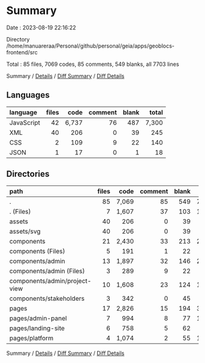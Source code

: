# Summary

Date : 2023-08-19 22:16:22

Directory /home/manuareraa/Personal/github/personal/geia/apps/geoblocs-frontend/src

Total : 85 files,  7069 codes, 85 comments, 549 blanks, all 7703 lines

Summary / [Details](details.md) / [Diff Summary](diff.md) / [Diff Details](diff-details.md)

## Languages
| language | files | code | comment | blank | total |
| :--- | ---: | ---: | ---: | ---: | ---: |
| JavaScript | 42 | 6,737 | 76 | 487 | 7,300 |
| XML | 40 | 206 | 0 | 39 | 245 |
| CSS | 2 | 109 | 9 | 22 | 140 |
| JSON | 1 | 17 | 0 | 1 | 18 |

## Directories
| path | files | code | comment | blank | total |
| :--- | ---: | ---: | ---: | ---: | ---: |
| . | 85 | 7,069 | 85 | 549 | 7,703 |
| . (Files) | 7 | 1,607 | 37 | 103 | 1,747 |
| assets | 40 | 206 | 0 | 39 | 245 |
| assets/svg | 40 | 206 | 0 | 39 | 245 |
| components | 21 | 2,430 | 33 | 213 | 2,676 |
| components (Files) | 5 | 191 | 1 | 22 | 214 |
| components/admin | 13 | 1,897 | 32 | 146 | 2,075 |
| components/admin (Files) | 3 | 289 | 9 | 22 | 320 |
| components/admin/project-view | 10 | 1,608 | 23 | 124 | 1,755 |
| components/stakeholders | 3 | 342 | 0 | 45 | 387 |
| pages | 17 | 2,826 | 15 | 194 | 3,035 |
| pages/admin-panel | 7 | 994 | 8 | 77 | 1,079 |
| pages/landing-site | 6 | 758 | 5 | 62 | 825 |
| pages/platform | 4 | 1,074 | 2 | 55 | 1,131 |

Summary / [Details](details.md) / [Diff Summary](diff.md) / [Diff Details](diff-details.md)